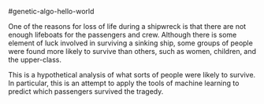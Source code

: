 #genetic-algo-hello-world


One of the reasons for loss of life during a shipwreck is that there are not enough lifeboats for the passengers and crew. 
Although there is some element of luck involved in surviving a sinking ship, some groups of people were found more likely to survive than others, such as women, children, and the upper-class.

This is a hypothetical analysis of what sorts of people were likely to survive. In particular, this is an attempt to apply the tools of machine learning to predict which passengers survived the tragedy.
